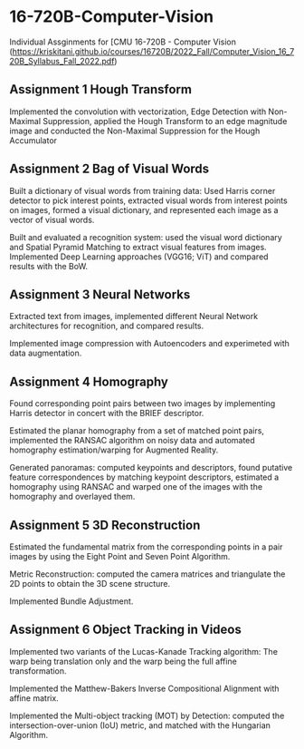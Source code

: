 # 16-720B-Computer-Vision
Individual Assginments for [CMU 16-720B - Computer Vision (https://kriskitani.github.io/courses/16720B/2022_Fall/Computer_Vision_16_720B_Syllabus_Fall_2022.pdf)

## Assignment 1 Hough Transform

Implemented the convolution with vectorization, Edge Detection with Non-Maximal Suppression, applied the Hough Transform to an edge magnitude image and conducted the Non-Maximal Suppression for the Hough Accumulator

## Assignment 2 Bag of Visual Words

Built a dictionary of visual words from training data: Used Harris corner detector to pick interest points, extracted visual words from interest points on images, formed a visual dictionary, and represented each image as a vector of visual words.

Built and evaluated a recognition system: used the visual word dictionary and Spatial Pyramid Matching to extract visual features from images. Implemented Deep Learning approaches (VGG16; ViT) and compared results with the BoW.

## Assignment 3 Neural Networks
Extracted text from images, implemented different Neural Network architectures for recognition, and compared results.

Implemented image compression with Autoencoders and experimeted with data augmentation.

## Assignment 4 Homography
Found corresponding point pairs between two images by implementing Harris detector in concert with the BRIEF descriptor.

Estimated the planar homography from a set of matched point pairs, implemented the RANSAC algorithm on noisy data and automated homography estimation/warping for Augmented Reality.

Generated panoramas: computed keypoints and descriptors, found putative feature correspondences by matching keypoint descriptors, estimated a homography using RANSAC and warped one of the images with the homography and overlayed them.

## Assignment 5 3D Reconstruction

Estimated the fundamental matrix from the corresponding points in a pair images by using the Eight Point and Seven Point Algorithm.

Metric Reconstruction: computed the camera matrices and triangulate the 2D points to obtain the 3D scene structure.

Implemented Bundle Adjustment.

## Assignment 6 Object Tracking in Videos
Implemented two variants of the Lucas-Kanade Tracking algorithm: The warp being translation only and the warp being the full affine transformation.

Implemented the Matthew-Bakers Inverse Compositional Alignment with affine matrix.

Implemented the Multi-object tracking (MOT) by Detection: computed the intersection-over-union (IoU) metric, and matched with the Hungarian Algorithm.


